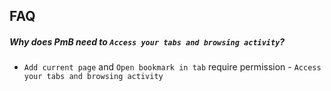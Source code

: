## FAQ

##### Why does PmB need to `Access your tabs and browsing activity`?

- `Add current page` and `Open bookmark in tab` require permission - `Access your tabs and browsing activity`
